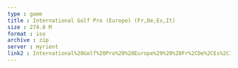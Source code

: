 ```yaml
---
type : game
title : International Golf Pro (Europe) (Fr,De,Es,It)
size : 274.8 M
format : iso
archive : zip
server : myrient
link2 : International%20Golf%20Pro%20%28Europe%29%20%28Fr%2CDe%2CEs%2CIt%29
---
```

